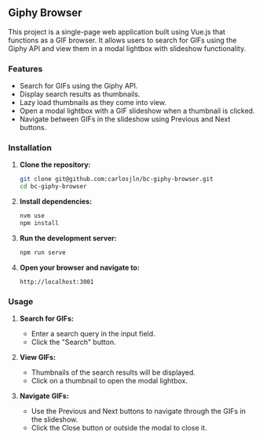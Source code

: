 ## Giphy Browser

This project is a single-page web application built using Vue.js that functions as a GIF browser. It allows users to search for GIFs using the Giphy API and view them in a modal lightbox with slideshow functionality.

### Features

- Search for GIFs using the Giphy API.
- Display search results as thumbnails.
- Lazy load thumbnails as they come into view.
- Open a modal lightbox with a GIF slideshow when a thumbnail is clicked.
- Navigate between GIFs in the slideshow using Previous and Next buttons.

### Installation

1. **Clone the repository:**
   ```bash
   git clone git@github.com:carlosjln/bc-giphy-browser.git
   cd bc-giphy-browser
   ```

2. **Install dependencies:**
   ```bash
   nvm use
   npm install
   ```

3. **Run the development server:**
   ```bash
   npm run serve
   ```

4. **Open your browser and navigate to:**
   ```
   http://localhost:3001
   ```

### Usage

1. **Search for GIFs:**
   - Enter a search query in the input field.
   - Click the "Search" button.

2. **View GIFs:**
   - Thumbnails of the search results will be displayed.
   - Click on a thumbnail to open the modal lightbox.

3. **Navigate GIFs:**
   - Use the Previous and Next buttons to navigate through the GIFs in the slideshow.
   - Click the Close button or outside the modal to close it.
